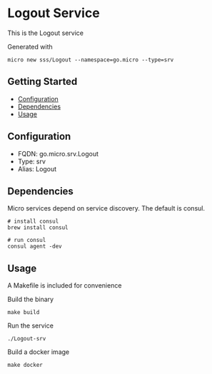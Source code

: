 # Logout Service

This is the Logout service

Generated with

```
micro new sss/Logout --namespace=go.micro --type=srv
```

## Getting Started

- [Configuration](#configuration)
- [Dependencies](#dependencies)
- [Usage](#usage)

## Configuration

- FQDN: go.micro.srv.Logout
- Type: srv
- Alias: Logout

## Dependencies

Micro services depend on service discovery. The default is consul.

```
# install consul
brew install consul

# run consul
consul agent -dev
```

## Usage

A Makefile is included for convenience

Build the binary

```
make build
```

Run the service
```
./Logout-srv
```

Build a docker image
```
make docker
```